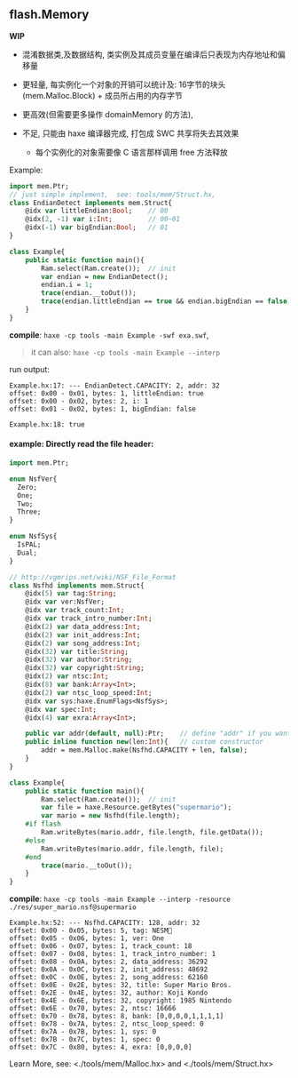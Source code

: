 flash.Memory
------

**WIP**

* 混淆数据类,及数据结构, 类实例及其成员变量在编译后只表现为内存地址和偏移量

* 更轻量, 每实例化一个对象的开销可以统计及: 16字节的块头(mem.Malloc.Block) + 成员所占用的内存字节

* 更高效(但需要更多操作 domainMemory 的方法),

* 不足, 只能由 haxe 编译器完成, 打包成 SWC 共享将失去其效果

  - 每个实例化的对象需要像 C 语言那样调用 free 方法释放


Example:

```haxe
import mem.Ptr;
// just simple implement,  see: tools/mem/Struct.hx,
class EndianDetect implements mem.Struct{
	@idx var littleEndian:Bool;    // 00
	@idx(2, -1) var i:Int;         // 00~01
	@idx(-1) var bigEndian:Bool;   // 01
}

class Example{
	public static function main(){
		Ram.select(Ram.create());  // init
		var endian = new EndianDetect();
		endian.i = 1;
		trace(endian.__toOut());
		trace(endian.littleEndian == true && endian.bigEndian == false);
	}
}
```

**compile**: `haxe -cp tools -main Example -swf exa.swf`,

> it can also: `haxe -cp tools -main Example --interp`

run output:
```
Example.hx:17: --- EndianDetect.CAPACITY: 2, addr: 32
offset: 0x00 - 0x01, bytes: 1, littleEndian: true
offset: 0x00 - 0x02, bytes: 2, i: 1
offset: 0x01 - 0x02, bytes: 1, bigEndian: false

Example.hx:18: true
```

#### example: Directly read the file header:

```haxe
import mem.Ptr;

enum NsfVer{
  Zero;
  One;
  Two;
  Three;
}

enum NsfSys{
  IsPAL;
  Dual;
}

// http://vgmrips.net/wiki/NSF_File_Format
class Nsfhd implements mem.Struct{
	@idx(5) var tag:String;
	@idx var ver:NsfVer;
	@idx var track_count:Int;
	@idx var track_intro_number:Int;
	@idx(2) var data_address:Int;
	@idx(2) var init_address:Int;
	@idx(2) var song_address:Int;
	@idx(32) var title:String;
	@idx(32) var author:String;
	@idx(32) var copyright:String;
	@idx(2) var ntsc:Int;
	@idx(8) var bank:Array<Int>;
	@idx(2) var ntsc_loop_speed:Int;
	@idx var sys:haxe.EnumFlags<NsfSys>;
	@idx var spec:Int;
	@idx(4) var exra:Array<Int>;

	public var addr(default, null):Ptr;    // define "addr" if you want to access the private field
	public inline function new(len:Int){   // custom constructor
		addr = mem.Malloc.make(Nsfhd.CAPACITY + len, false);
	}
}

class Example{
	public static function main(){
		Ram.select(Ram.create());  // init
		var file = haxe.Resource.getBytes("supermario");
		var mario = new Nsfhd(file.length);
	#if flash
		Ram.writeBytes(mario.addr, file.length, file.getData());
	#else
		Ram.writeBytes(mario.addr, file.length, file);
	#end
		trace(mario.__toOut());
	}
}
```

**compile**: `haxe -cp tools -main Example --interp -resource ./res/super_mario.nsf@supermario`

```
Example.hx:52: --- Nsfhd.CAPACITY: 128, addr: 32
offset: 0x00 - 0x05, bytes: 5, tag: NESM
offset: 0x05 - 0x06, bytes: 1, ver: One
offset: 0x06 - 0x07, bytes: 1, track_count: 18
offset: 0x07 - 0x08, bytes: 1, track_intro_number: 1
offset: 0x08 - 0x0A, bytes: 2, data_address: 36292
offset: 0x0A - 0x0C, bytes: 2, init_address: 48692
offset: 0x0C - 0x0E, bytes: 2, song_address: 62160
offset: 0x0E - 0x2E, bytes: 32, title: Super Mario Bros.
offset: 0x2E - 0x4E, bytes: 32, author: Koji Kondo
offset: 0x4E - 0x6E, bytes: 32, copyright: 1985 Nintendo
offset: 0x6E - 0x70, bytes: 2, ntsc: 16666
offset: 0x70 - 0x78, bytes: 8, bank: [0,0,0,0,1,1,1,1]
offset: 0x78 - 0x7A, bytes: 2, ntsc_loop_speed: 0
offset: 0x7A - 0x7B, bytes: 1, sys: 0
offset: 0x7B - 0x7C, bytes: 1, spec: 0
offset: 0x7C - 0x80, bytes: 4, exra: [0,0,0,0]
```

Learn More, see: <./tools/mem/Malloc.hx> and  <./tools/mem/Struct.hx>


<br />